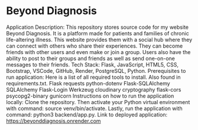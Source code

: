 # Beyond Diagnosis
Application Description: This repository stores source code for my website Beyond Diagnosis. It is a platform made for patients and families of chronic life-altering illness. This website provides them with a social hub where they can connect with others who share their experiences. They can become friends with other users and even make or join a group. Users also have the ability to post to their groups and friends as well as send one-on-one messages to their friends. 
Tech Stack: Flask, JavaScript, HTML5, CSS, Bootstrap, VSCode, GitHub, Render, PostgreSQL, Python.
Prerequisites to run application: Here is a list of all required tools to install. Also found in requirements.txt.
Flask
requests
python-dotenv
Flask-SQLAlchemy
SQLAlchemy
Flask-Login
Werkzeug
cloudinary
cryptography
flask-cors
psycopg2-binary
gunicorn
Instructions on how to run the application locally: Clone the repository. Then activate your Python virtual environment with command: source venv/bin/activate. Lastly, run the application with command: python3 backend/app.py.
Link to deployed application: https://beyonddiagnosis.onrender.com
